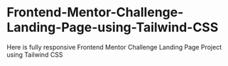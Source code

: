 # Frontend-Mentor-Challenge-Landing-Page-using-Tailwind-CSS
Here is fully responsive Frontend Mentor Challenge Landing Page Project using Tailwind CSS
